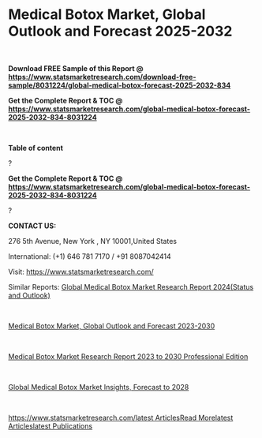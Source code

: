 <h1>Medical Botox Market, Global Outlook and Forecast 2025-2032</h1><br/><p><strong>Download FREE Sample of this Report @ <a href="https://www.statsmarketresearch.com/download-free-sample/8031224/global-medical-botox-forecast-2025-2032-834">https://www.statsmarketresearch.com/download-free-sample/8031224/global-medical-botox-forecast-2025-2032-834</a></strong></p>
 
 
 
 <div><b>Get the Complete Report & TOC @ <a href="https://www.statsmarketresearch.com/global-medical-botox-forecast-2025-2032-834-8031224">https://www.statsmarketresearch.com/global-medical-botox-forecast-2025-2032-834-8031224</a></b></div>
 
 
 
 <p><br />
 
 <b>Table of content</b></p>
 
 
 
 <p>? </p>
 
 
 
 <div><b>Get the Complete Report & TOC @ <a href="https://www.statsmarketresearch.com/global-medical-botox-forecast-2025-2032-834-8031224">https://www.statsmarketresearch.com/global-medical-botox-forecast-2025-2032-834-8031224</a></b></div>
 
 
 
 <p>? </p>
 
 
 
 <p><b>CONTACT US:</b><br />
 
 276 5th Avenue, New York , NY 10001,United States<br />
 
 International: (+1) 646 781 7170 / +91 8087042414<br />
 
 Visit: <a href="https://www.statsmarketresearch.com/">https://www.statsmarketresearch.com/</a><br />
 
 Similar Reports: <a href="https://www.statsmarketresearch.com/global-medical-botox-forecast-2025-2032-834-8031224">Global Medical Botox Market Research Report 2024(Status and Outlook)</a><br />
 
 <br />
 
 <a href="https://www.statsmarketresearch.com/global-medical-botox-forecast-2025-2032-834-8031224">Medical Botox Market, Global Outlook and Forecast 2023-2030</a><br />
 
 <br />
 
 <a href="https://www.statsmarketresearch.com/global-medical-botox-forecast-2025-2032-834-8031224">Medical Botox Market Research Report 2023 to 2030 Professional Edition</a><br />
 
 <br />
 
 <a href="https://www.statsmarketresearch.com/global-medical-botox-forecast-2025-2032-834-8031224">Global Medical Botox Market Insights, Forecast to 2028</a><br />
 
 <br />
 
 <a href="https://gyeongbokgung.com">https://www.statsmarketresearch.com/</a><a href="https://hallyeomaritime.com">latest Articles</a><a href="https://jingwansa.com">Read More</a><a href="https://nguoiviet.jp/">latest Articles</a><a href="https://www.intelmarketresearch.com/">latest Publications</a></p>